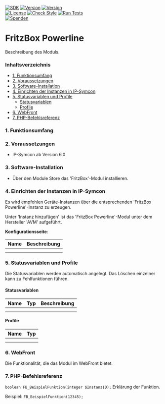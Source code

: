 [![SDK](https://img.shields.io/badge/Symcon-PHPModul-red.svg)](https://www.symcon.de/service/dokumentation/entwicklerbereich/sdk-tools/sdk-php/)
[![Version](https://img.shields.io/badge/Modul%20version-0.73-blue.svg)]()
[![Version](https://img.shields.io/badge/Symcon%20Version-6.0%20%3E-green.svg)](https://community.symcon.de/t/ip-symcon-6-0-testing/44478)  
[![License](https://img.shields.io/badge/License-CC%20BY--NC--SA%204.0-green.svg)](https://creativecommons.org/licenses/by-nc-sa/4.0/)
[![Check Style](https://github.com/Nall-chan/FritzBox/workflows/Check%20Style/badge.svg)](https://github.com/Nall-chan/FritzBox/actions) [![Run Tests](https://github.com/Nall-chan/FritzBox/workflows/Run%20Tests/badge.svg)](https://github.com/Nall-chan/FritzBox/actions)  
[![Spenden](https://www.paypalobjects.com/de_DE/DE/i/btn/btn_donate_SM.gif)](#spenden)  

# FritzBox Powerline <!-- omit in toc -->
Beschreibung des Moduls.

### Inhaltsverzeichnis <!-- omit in toc -->

- [1. Funktionsumfang](#1-funktionsumfang)
- [2. Voraussetzungen](#2-voraussetzungen)
- [3. Software-Installation](#3-software-installation)
- [4. Einrichten der Instanzen in IP-Symcon](#4-einrichten-der-instanzen-in-ip-symcon)
- [5. Statusvariablen und Profile](#5-statusvariablen-und-profile)
  - [Statusvariablen](#statusvariablen)
  - [Profile](#profile)
- [6. WebFront](#6-webfront)
- [7. PHP-Befehlsreferenz](#7-php-befehlsreferenz)

### 1. Funktionsumfang


### 2. Voraussetzungen

- IP-Symcon ab Version 6.0

### 3. Software-Installation

* Über den Module Store das 'FritzBox'-Modul installieren.

### 4. Einrichten der Instanzen in IP-Symcon

 Es wird empfohlen Geräte-Instanzen über die entsprechenden 'FritzBox Powerline'-Instanz zu erzeugen.  
 
 Unter 'Instanz hinzufügen' ist das 'FritzBox Powerline'-Modul unter dem Hersteller 'AVM' aufgeführt.

__Konfigurationsseite__:

| Name | Beschreibung |
| ---- | ------------ |
|      |
|      |

### 5. Statusvariablen und Profile

Die Statusvariablen werden automatisch angelegt. Das Löschen einzelner kann zu Fehlfunktionen führen.

#### Statusvariablen

| Name | Typ | Beschreibung |
| ---- | --- | ------------ |
|      |
|      |

#### Profile

| Name | Typ |
| ---- | --- |
|      |
|      |

### 6. WebFront

Die Funktionalität, die das Modul im WebFront bietet.

### 7. PHP-Befehlsreferenz

`boolean FB_BeispielFunktion(integer $InstanzID);`
Erklärung der Funktion.

Beispiel:
`FB_BeispielFunktion(12345);`